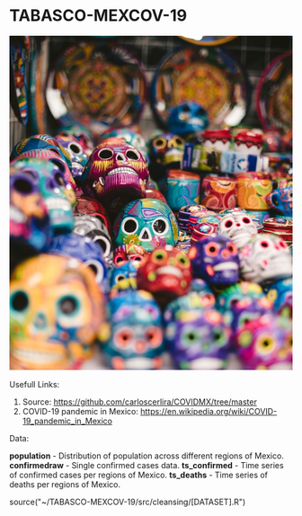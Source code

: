 # TABASCO-MEXCOV-19

<p align="center">
  <img src = "figs/mexico.jpeg"/>
</p>

Usefull Links:

1. Source: https://github.com/carloscerlira/COVIDMX/tree/master
2. COVID-19 pandemic in Mexico: https://en.wikipedia.org/wiki/COVID-19_pandemic_in_Mexico

Data:

**population** - Distribution of population across different regions of Mexico.
**confirmedraw** - Single confirmed cases data.
**ts_confirmed** - Time series of confirmed cases per regions of Mexico.
**ts_deaths** - Time series of deaths per regions of Mexico. 

source("~/TABASCO-MEXCOV-19/src/cleansing/[DATASET].R")
